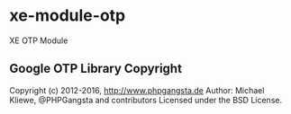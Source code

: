 # xe-module-otp
XE OTP Module

## Google OTP Library Copyright
Copyright (c) 2012-2016, http://www.phpgangsta.de
Author: Michael Kliewe, @PHPGangsta and contributors
Licensed under the BSD License.